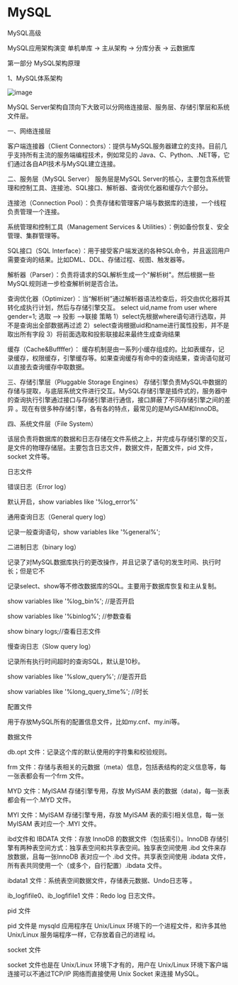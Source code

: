 # MySQL
MySQL高级

MySQL应用架构演变
单机单库 -> 主从架构 -> 分库分表 -> 云数据库

第一部分 MySQL架构原理

1、MySQL体系架构

![image](https://user-images.githubusercontent.com/62527778/187696033-53d66ad9-db54-40c9-8c70-4134a698f8f5.png)

MySQL Server架构自顶向下大致可以分网络连接层、服务层、存储引擎层和系统文件层。

一、网络连接层

客户端连接器（Client Connectors）：提供与MySQL服务器建立的支持。目前几乎支持所有主流的服务端编程技术，例如常见的 Java、C、Python、.NET等，它们通过各自API技术与MySQL建立连接。

二、服务层（MySQL Server）
服务层是MySQL Server的核心，主要包含系统管理和控制工具、连接池、SQL接口、解析器、查询优化器和缓存六个部分。

连接池（Connection Pool）：负责存储和管理客户端与数据库的连接，一个线程负责管理一个连接。

系统管理和控制工具（Management Services & Utilities）：例如备份恢复、安全管理、集群管理等。

SQL接口（SQL Interface）：用于接受客户端发送的各种SQL命令，并且返回用户需要查询的结果。比如DML、DDL、存储过程、视图、触发器等。

解析器（Parser）：负责将请求的SQL解析生成一个"解析树"。然后根据一些MySQL规则进一步检查解析树是否合法。

查询优化器（Optimizer）：当“解析树”通过解析器语法检查后，将交由优化器将其转化成执行计划，然后与存储引擎交互。
  select uid,name from user where gender=1;
  选取 --> 投影 -->联接 策略
  1）select先根据where语句进行选取，并不是查询出全部数据再过滤
  2）select查询根据uid和name进行属性投影，并不是取出所有字段
  3）将前面选取和投影联接起来最终生成查询结果

缓存（Cache&Buffffer）： 缓存机制是由一系列小缓存组成的。比如表缓存，记录缓存，权限缓存，引擎缓存等。如果查询缓存有命中的查询结果，查询语句就可以直接去查询缓存中取数据。

三、存储引擎层（Pluggable Storage Engines）
存储引擎负责MySQL中数据的存储与提取，与底层系统文件进行交互。MySQL存储引擎是插件式的，服务器中的查询执行引擎通过接口与存储引擎进行通信，接口屏蔽了不同存储引擎之间的差异 。现在有很多种存储引擎，各有各的特点，最常见的是MyISAM和InnoDB。

四、系统文件层（File System）

该层负责将数据库的数据和日志存储在文件系统之上，并完成与存储引擎的交互，是文件的物理存储层。主要包含日志文件，数据文件，配置文件，pid 文件，socket 文件等。

日志文件

  错误日志（Error log）
  
  默认开启，show variables like '%log_error%'
  
  通用查询日志（General query log）
  
  记录一般查询语句，show variables like '%general%';
  
  二进制日志（binary log）
  
  记录了对MySQL数据库执行的更改操作，并且记录了语句的发生时间、执行时长；但是它不
  
  记录select、show等不修改数据库的SQL。主要用于数据库恢复和主从复制。
  
  show variables like '%log_bin%'; //是否开启
  
  show variables like '%binlog%'; //参数查看
  
  show binary logs;//查看日志文件
  
  慢查询日志（Slow query log）
  
  记录所有执行时间超时的查询SQL，默认是10秒。
  
  show variables like '%slow_query%'; //是否开启
  
  show variables like '%long_query_time%'; //时长

配置文件

  用于存放MySQL所有的配置信息文件，比如my.cnf、my.ini等。

数据文件
  
  db.opt 文件：记录这个库的默认使用的字符集和校验规则。
  
  frm 文件：存储与表相关的元数据（meta）信息，包括表结构的定义信息等，每一张表都会有一个frm 文件。
  
  MYD 文件：MyISAM 存储引擎专用，存放 MyISAM 表的数据（data)，每一张表都会有一个.MYD 文件。
  
  MYI 文件：MyISAM 存储引擎专用，存放 MyISAM 表的索引相关信息，每一张 MyISAM 表对应一个 .MYI 文件。
  
  ibd文件和 IBDATA 文件：存放 InnoDB 的数据文件（包括索引）。InnoDB 存储引擎有两种表空间方式：独享表空间和共享表空间。独享表空间使用 .ibd 文件来存放数据，且每一张InnoDB 表对应一个 .ibd 文件。共享表空间使用 .ibdata 文件，所有表共同使用一个（或多个，自行配置）.ibdata 文件。
  
  ibdata1 文件：系统表空间数据文件，存储表元数据、Undo日志等 。
  
  ib_logfifile0、ib_logfifile1 文件：Redo log 日志文件。
  
  pid 文件
  
  pid 文件是 mysqld 应用程序在 Unix/Linux 环境下的一个进程文件，和许多其他 Unix/Linux 服务端程序一样，它存放着自己的进程 id。
  
  socket 文件
  
  socket 文件也是在 Unix/Linux 环境下才有的，用户在 Unix/Linux 环境下客户端连接可以不通过TCP/IP 网络而直接使用 Unix Socket 来连接 MySQL。

